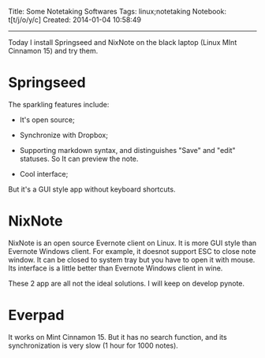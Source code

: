 Title: Some Notetaking Softwares
Tags: linux;notetaking
Notebook: t[t/j/o/y/c]
Created: 2014-01-04 10:58:49

------

Today I install Springseed and NixNote on the black laptop (Linux MInt Cinnamon 15) and try them. 
 

# Springseed

 

 The sparkling features include: 
 

* It's open source;

 

 * Synchronize with Dropbox; 

 

 * Supporting markdown syntax, and distinguishes "Save" and "edit" statuses. So It can preview the note. 

 

 * Cool interface; 

 

 But it's a GUI style app without keyboard shortcuts. 

 

# NixNote

 

 NixNote is an open source Evernote client on Linux. It is more GUI style than Evernote Windows client. For example, it doesnot support ESC to close note window. It can be closed to system tray but you have to open it with mouse. Its interface is a little better than Evernote Windows client in wine. 

 

 These 2 app are all not the ideal solutions. I will keep on develop pynote. 

  

 # Everpad 

  

 It works on Mint Cinnamon 15. But it has no search function, and its synchronization is very slow (1 hour for 1000 notes).
